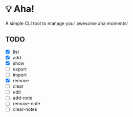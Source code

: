 # 💡 Aha!

A simple CLI tool to manage your awesome aha moments!

## TODO
- [x] list
- [x] add
- [x] show
- [ ] export
- [ ] import
- [x] remove
- [ ] clear
- [ ] edit
- [ ] add-note
- [ ] remove-note
- [ ] clear-notes
